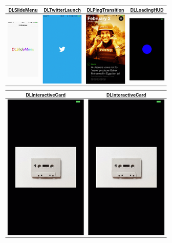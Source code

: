 

[DLSlideMenu](https://github.com/Liqiankun/DLAnimations/edit/master/README.md)|[DLTwitterLaunch](https://github.com/Liqiankun/DLAnimations/edit/master/README.md)|[DLPingTransition](https://github.com/Liqiankun/DLAnimations/edit/master/README.md)|[DLLoadingHUD](https://github.com/Liqiankun/DLAnimations/edit/master/README.md) 
------------ | ------------- | ------------| ------------
![](https://github.com/Liqiankun/DLAnimations/raw/master/GIFS/DLSlideMenu.gif)|![](https://github.com/Liqiankun/DLAnimations/raw/master/GIFS/DLTwitterLaunch.gif)|![](https://github.com/Liqiankun/DLAnimations/raw/master/GIFS/DLPingTransition.gif)|![](https://github.com/Liqiankun/DLAnimations/raw/master/GIFS/DLLoadingHUD.gif)


[DLInteractiveCard](https://github.com/Liqiankun/DLAnimations/edit/master/README.md) | [DLInteractiveCard](https://github.com/Liqiankun/DLAnimations/edit/master/README.md)
------------ | ------------
![](https://github.com/Liqiankun/DLAnimations/raw/master/GIFS/DLInteractiveCard.gif) | ![](https://github.com/Liqiankun/DLAnimations/raw/master/GIFS/DLInteractiveCard.gif)